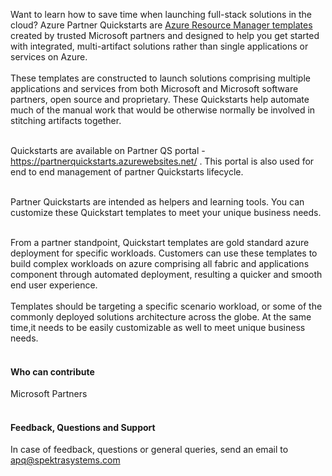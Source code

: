 Want to learn how to save time when launching full-stack solutions in the cloud? Azure Partner Quickstarts are <a href="https://docs.microsoft.com/en-us/azure/azure-resource-manager/resource-group-overview">Azure Resource Manager templates</a> created by trusted Microsoft partners and designed to help you get started with integrated, multi-artifact solutions rather than single applications or services on Azure. <br /> <br />
These templates are constructed to launch solutions comprising multiple applications and services from both Microsoft and Microsoft software partners, open source and proprietary. These Quickstarts help automate much of the manual work that would be otherwise normally be involved in stitching artifacts together.<br /> <br />

Quickstarts are available on Partner QS portal -<a href="https://partnerquickstarts.azurewebsites.net/">https://partnerquickstarts.azurewebsites.net/</a> . This portal is also used for end to end management of partner Quickstarts lifecycle.<br /> <br />

Partner Quickstarts are intended as helpers and learning tools. You can customize these Quickstart templates to meet your unique business needs.<br /> <br />

From a partner standpoint, Quickstart templates are gold standard azure deployment for specific workloads. Customers can use these templates to build complex workloads on azure comprising all fabric and applications component through automated deployment, resulting a quicker and smooth end user experience. <br /> <br />
Templates should be targeting a specific scenario workload, or some of the commonly deployed solutions architecture across the globe. At the same time,it needs to be easily customizable as well to meet unique business needs. <br /><br/>
<h4>Who can contribute</h4>
Microsoft Partners<br/><br/>
<h4>Feedback, Questions and Support</h4>
In case of feedback, questions or general queries, send an email to <a href="mailto:apq@spektrasystems.com">apq@spektrasystems.com</a><br/><br/>
